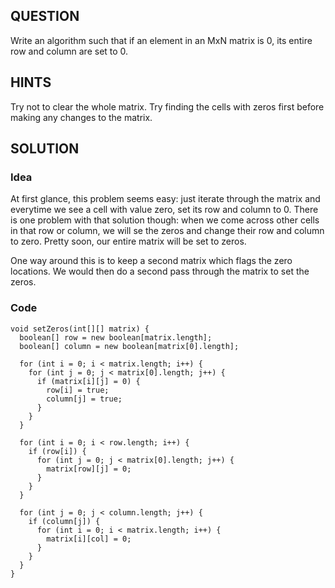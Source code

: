 ## QUESTION
Write an algorithm such that if an element in an MxN matrix is 0, its entire row and column are set to 0.

## HINTS
Try not to clear the whole matrix. Try finding the cells with zeros first before making any changes to the matrix.

## SOLUTION
### Idea
At first glance, this problem seems easy: just iterate through the matrix and everytime we see a cell with value zero, set its row and column to 0. There is one problem with that solution though: when we come across other cells in that row or column, we will se the zeros and change their row and column to zero. Pretty soon, our entire matrix will be set to zeros.

One way around this is to keep a second matrix which flags the zero locations. We would then do a second pass through the matrix to set the zeros.

### Code
    void setZeros(int[][] matrix) {
      boolean[] row = new boolean[matrix.length];
      boolean[] column = new boolean[matrix[0].length];
      
      for (int i = 0; i < matrix.length; i++) {
        for (int j = 0; j < matrix[0].length; j++) {
          if (matrix[i][j] = 0) {
            row[i] = true;
            column[j] = true;
          }
        }
      }
      
      for (int i = 0; i < row.length; i++) {
        if (row[i]) {
          for (int j = 0; j < matrix[0].length; j++) {
            matrix[row][j] = 0;
          }
        }
      }
      
      for (int j = 0; j < column.length; j++) {
        if (column[j]) {
          for (int i = 0; i < matrix.length; i++) {
            matrix[i][col] = 0;
          }
        }
      }
    }
